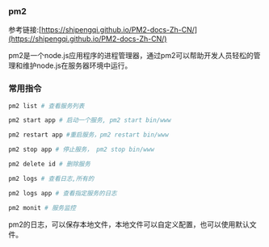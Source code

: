 ### pm2

参考链接:[https://shipengqi.github.io/PM2-docs-Zh-CN/](https://shipengqi.github.io/PM2-docs-Zh-CN/)

pm2是一个node.js应用程序的进程管理器，通过pm2可以帮助开发人员轻松的管理和维护node.js在服务器环境中运行。

### 常用指令

```bash
pm2 list # 查看服务列表

pm2 start app # 启动一个服务, pm2 start bin/www

pm2 restart app #重启服务，pm2 restart bin/www

pm2 stop app # 停止服务， pm2 stop bin/www

pm2 delete id # 删除服务

pm2 logs # 查看日志,所有的

pm2 logs app # 查看指定服务的日志

pm2 monit # 服务监控
```

pm2的日志，可以保存本地文件，本地文件可以自定义配置，也可以使用默认文件。